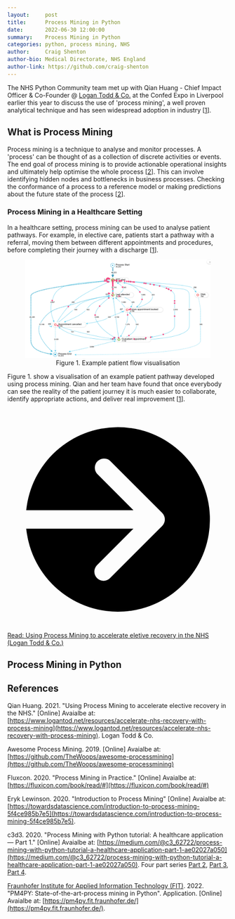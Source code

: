 ```yaml
---
layout:     post
title:      Process Mining in Python
date:       2022-06-30 12:00:00
summary:    Process Mining in Python
categories: python, process mining, NHS
author:     Craig Shenton
author-bio: Medical Directorate, NHS England
author-link: https://github.com/craig-shenton
---
```


The NHS Python Community team met up with Qian Huang - Chief Impact Officer & Co-Founder @ [Logan Todd & Co.](https://www.logantod.net/) at the Confed Expo in Liverpool earlier this year to discuss the use of 'process mining', a well proven analytical technique and has seen widespread adoption in industry [[1](https://www.logantod.net/resources/accelerate-nhs-recovery-with-process-mining)].

## What is Process Mining

Process mining is a technique to analyse and monitor processes. A 'process' can be thought of as a collection of discrete activities or events. The end goal of process mining is to provide actionable operational insights and ultimately help optimise the whole process [[2](https://towardsdatascience.com/introduction-to-process-mining-5f4ce985b7e5)]. This can involve identifying hidden nodes and bottlenecks in business processes. Checking the conformance of a process to a reference model or making predictions about the future state of the process [[2](https://towardsdatascience.com/introduction-to-process-mining-5f4ce985b7e5)].

### Process Mining in a Healthcare Setting

In a healthcare setting, process mining can be used to analyse patient pathways. For example, in elective care, patients start a pathway with a referral, moving them between different appointments and procedures, before completing their journey with a discharge [[1](https://www.logantod.net/resources/accelerate-nhs-recovery-with-process-mining)]. 

<figure class="nhsuk-image">
  <img class="nhsuk-image__img" src="../assets/img/posts/proc-mining.png" alt="Example patient flow visualisation">
  <center>
    <figcaption class="nhsuk-image__caption">
        Figure 1. Example patient flow visualisation
    </figcaption>
  </center>
</figure>

Figure 1. show a visualisation of an example patient pathway developed using process mining. Qian and her team have found that once everybody can see the reality of the patient journey it is much easier to collaborate, identify appropriate actions, and deliver real improvement [[1](https://www.logantod.net/resources/accelerate-nhs-recovery-with-process-mining)].

<div class="nhsuk-action-link">
    <a class="nhsuk-action-link__link" href="https://olobiotokoni.medium.com/write-or-die-fc8a081508b1">
        <svg class="nhsuk-icon nhsuk-icon__arrow-right-circle" xmlns="http://www.w3.org/2000/svg" viewBox="0 0 24 24" aria-hidden="true">
            <path d="M0 0h24v24H0z" fill="none"></path>
            <path d="M12 2a10 10 0 0 0-9.95 9h11.64L9.74 7.05a1 1 0 0 1 1.41-1.41l5.66 5.65a1 1 0 0 1 0 1.42l-5.66 5.65a1 1 0 0 1-1.41 0 1 1 0 0 1 0-1.41L13.69 13H2.05A10 10 0 1 0 12 2z"></path>
        </svg>
        <span class="nhsuk-action-link__text">Read: Using Process Mining to accelerate eletive recovery in the NHS (Logan Todd & Co.)</span>
    </a>
</div>

## Process Mining in Python

## References

Qian Huang. 2021. "Using Process Mining to accelerate elective recovery in the NHS." [Online] Avaialbe at: [https://www.logantod.net/resources/accelerate-nhs-recovery-with-process-mining](https://www.logantod.net/resources/accelerate-nhs-recovery-with-process-mining). Logan Todd & Co.

Awesome Process Mining. 2019. [Online] Avaialbe at: [https://github.com/TheWoops/awesome-processmining](https://github.com/TheWoops/awesome-processmining)

Fluxcon. 2020. "Process Mining in Practice." [Online] Avaialbe at: [https://fluxicon.com/book/read/#](https://fluxicon.com/book/read/#)

Eryk Lewinson. 2020. "Introduction to Process Mining" [Online] Avaialbe at: [https://towardsdatascience.com/introduction-to-process-mining-5f4ce985b7e5](https://towardsdatascience.com/introduction-to-process-mining-5f4ce985b7e5). 

c3d3. 2020. "Process Mining with Python tutorial: A healthcare application — Part 1." [Online] Avaialbe at: [https://medium.com/@c3_62722/process-mining-with-python-tutorial-a-healthcare-application-part-1-ae02027a050](https://medium.com/@c3_62722/process-mining-with-python-tutorial-a-healthcare-application-part-1-ae02027a050). Four part series [Part 2](https://medium.com/@c3_62722/process-mining-with-python-tutorial-a-healthcare-application-part-2-4cf57053421f), [Part 3](https://medium.com/@c3_62722/process-mining-with-python-tutorial-a-healthcare-application-part-3-cc9af986c122), [Part 4](https://medium.com/@c3_62722/process-mining-with-python-tutorial-a-healthcare-application-part-4-912286ee51b).

[Fraunhofer Institute for Applied Information Technology (FIT)](http://fit.fraunhofer.de/). 2022. "PM4PY: State-of-the-art-process mining in Python". Application. [Online] Avaialbe at: [https://pm4py.fit.fraunhofer.de/](https://pm4py.fit.fraunhofer.de/).